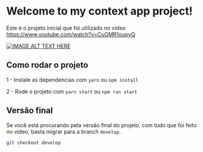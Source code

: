 # Welcome to my context app project!

Este é o projeto inicial que foi utilizado no vídeo https://www.youtube.com/watch?v=CuGMR1oupyQ

[![IMAGE ALT TEXT HERE](https://img.youtube.com/vi/CuGMR1oupyQ/0.jpg)](https://www.youtube.com/watch?v=CuGMR1oupyQ)

## Como rodar o projeto

1 - Instale as dependencias com `yarn` ou `npm install`

2 - Rode o projeto com `yarn start` ou `npm run start`

## Versão final

Se você está procurando pela versão final do projeto, com tudo que foi feito no vídeo, basta migrar para a branch `develop`.

```bash
git checkout develop
```
